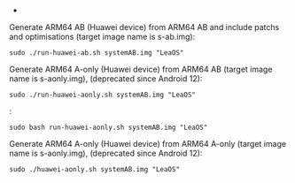 -
Generate ARM64 AB (Huawei device) from ARM64 AB and include patchs and optimisations (target image name is s-ab.img):

    sudo ./run-huawei-ab.sh systemAB.img "LeaOS"

Generate ARM64 A-only (Huawei device) from ARM64 AB  (target image name is s-aonly.img),  (deprecated since Android 12): 

    sudo ./run-huawei-aonly.sh systemAB.img "LeaOS"
:     

    sudo bash run-huawei-aonly.sh systemAB.img "LeaOS"
Generate ARM64 A-only (Huawei device) from ARM64 A-only (target image name is s-aonly.img),  (deprecated since Android 12): 

    sudo ./huawei-aonly.sh systemAB.img "LeaOS"
